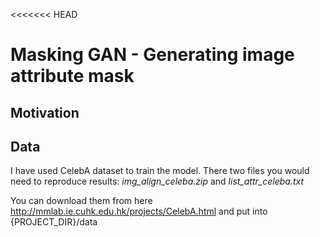 <<<<<<< HEAD
# Masking GAN - Generating image attribute mask

## Motivation


## Data
I have used CelebA dataset to train the model. There two files you would need to reproduce results: _img\_align\_celeba.zip_ and _list\_attr\_celeba.txt_

You can download them from here http://mmlab.ie.cuhk.edu.hk/projects/CelebA.html and put into {PROJECT_DIR}/data
